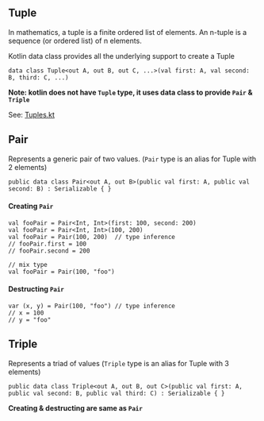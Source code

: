 ## Tuple
In mathematics, a tuple is a finite ordered list of elements. An n-tuple is a sequence (or ordered list) of n elements.

Kotlin data class provides all the underlying support to create a Tuple
```
data class Tuple<out A, out B, out C, ...>(val first: A, val second: B, third: C, ...)
```
**Note: kotlin does not have `Tuple` type, it uses data class to provide `Pair` & `Triple`**   

See: [Tuples.kt](https://github.com/JetBrains/kotlin/blob/master/libraries/stdlib/src/kotlin/util/Tuples.kt)


## Pair
Represents a generic pair of two values. (`Pair` type is an alias for Tuple with 2 elements)
```
public data class Pair<out A, out B>(public val first: A, public val second: B) : Serializable { }
```

#### Creating `Pair`
```
val fooPair = Pair<Int, Int>(first: 100, second: 200)
val fooPair = Pair<Int, Int>(100, 200)
val fooPair = Pair(100, 200)  // type inference
// fooPair.first = 100
// fooPair.second = 200

// mix type
val fooPair = Pair(100, "foo")
```

#### Destructing `Pair`
```
var (x, y) = Pair(100, "foo") // type inference
// x = 100
// y = "foo"
```

## Triple
Represents a triad of values (`Triple` type is an alias for Tuple with 3 elements)
```
public data class Triple<out A, out B, out C>(public val first: A, public val second: B, public val third: C) : Serializable { }
```

**Creating & destructing are same as `Pair`**
